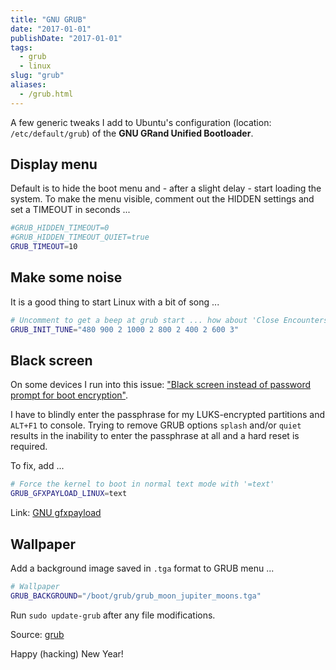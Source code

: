 ```yaml
---
title: "GNU GRUB"
date: "2017-01-01"
publishDate: "2017-01-01"
tags:
  - grub
  - linux
slug: "grub"
aliases:
  - /grub.html
---
```


A few generic tweaks I add to Ubuntu's configuration (location: `/etc/default/grub`) of the **GNU GRand Unified Bootloader**.

## Display menu

Default is to hide the boot menu and - after a slight delay - start loading the system. To make the menu visible, comment out the HIDDEN settings and set a TIMEOUT in seconds ...

```bash
#GRUB_HIDDEN_TIMEOUT=0
#GRUB_HIDDEN_TIMEOUT_QUIET=true
GRUB_TIMEOUT=10
```

## Make some noise

It is a good thing to start Linux with a bit of song ...

```bash
# Uncomment to get a beep at grub start ... how about 'Close Encounters'?
GRUB_INIT_TUNE="480 900 2 1000 2 800 2 400 2 600 3"
```

## Black screen

On some devices I run into this issue: ["Black screen instead of password prompt for boot encryption"](https://bugs.launchpad.net/ubuntu/+source/cryptsetup/+bug/1375435).

I have to blindly enter the passphrase for my LUKS-encrypted partitions and `ALT+F1` to console. Trying to remove GRUB options `splash` and/or `quiet` results in the inability to enter the passphrase at all and a hard reset is required.

To fix, add ...                                                    

```bash
# Force the kernel to boot in normal text mode with '=text'
GRUB_GFXPAYLOAD_LINUX=text
```

Link: [GNU gfxpayload](https://www.gnu.org/software/grub/manual/html_node/gfxpayload.html)

## Wallpaper

Add a background image saved in `.tga` format to GRUB menu ...

```bash
# Wallpaper                                                                     
GRUB_BACKGROUND="/boot/grub/grub_moon_jupiter_moons.tga"
```

Run `sudo update-grub` after any file modifications.

Source: [grub](https://github.com/vonbrownie/linux-post-install/blob/master/config/generic/etc/default/grub)

Happy (hacking) New Year!

